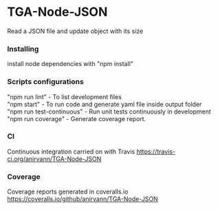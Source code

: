 # TGA-Node-JSON
Read a JSON file and update object with its size

### Installing
install node dependencies with "npm install"

### Scripts configurations
"npm run lint" - To list development files  
"npm start" - To run code and generate yaml file inside output folder  
"npm run test-continuous" - Run unit tests continuously in development  
"npm run coverage" - Generate coverage report.  

### CI
Continuous integration carried on with Travis
https://travis-ci.org/anirvann/TGA-Node-JSON

### Coverage
Coverage reports generated in coveralls.io
https://coveralls.io/github/anirvann/TGA-Node-JSON 

